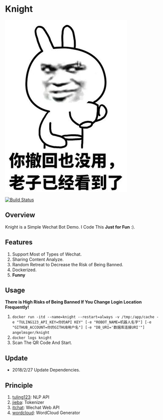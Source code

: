 # Knight
![WeChat](assets/revoke_2.jpg)

[![Build Status](https://travis-ci.org/AngelMsger/Knight.svg?branch=master)](https://travis-ci.org/AngelMsger/Knight)

## Overview
Knight is a Simple Wechat Bot Demo. I Code This **Just for Fun** :).

## Features
1. Support Most of Types of Wechat.
2. Sharing Content Analyze.
3. Random Retreat to Decrease the Risk of Being Banned.
4. Dockerized.
5. **Funny**

## Usage
**There is High Risks of Being Banned If You Change Login Location Frequently!**
1. `docker run -itd --name=knight --restart=always -v /tmp:/app/cache -e "TULING123_API_KEY=你的API KEY" [-e "ROBOT_NAME=机器人名字"] [-e "GITHUB_ACCOUNT=你的GITHUB用户名"] [-e "DB_URI='数据库连接URI'"] angelmsger/knight`
2. `docker logs knight`
3. Scan The QR Code And Start.

## Update
* 2018/2/27 Update Dependencies.

## Principle
1. [tuling123](http://www.tuling123.com/): NLP API
2. [jieba](https://github.com/fxsjy/jieba): Tokenizer
3. [itchat](https://github.com/littlecodersh/ItChat): Wechat Web API
4. [wordcloud](https://github.com/amueller/word_cloud): WordCloud Generator

